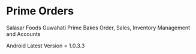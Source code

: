# Prime Orders

Salasar Foods Guwahati Prime Bakes Order, Sales, Inventory Management and Accounts

Android Latest Version = 1.0.3.3
